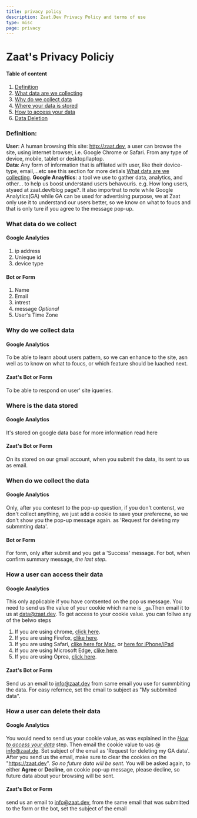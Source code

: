 ```yaml
---
title: privacy policy
description: Zaat.Dev Privacy Policy and terms of use
type: misc
page: privacy
---
```

# Zaat's Privacy Policiy

#### Table of content
1. [Definition](#Definition:)
1. [What data are we collecting](#What-data-do-we-collect)
1. [Why do we collect data](#Why-do-we-collect-data) 
1. [Where your data is stored](#where-is-the-data-stored)
1. [How to access your data](#How-a-user-can-access-their-data)
1. [Data Deletion](#How-a-user-can-delete-their-data)

### Definition: 
**User**: A human browsing this site: http://zaat.dev, a user can browse the site, using internet browser, i.e. Google Chrome or Safari. From any type of device, mobile, tablet or desktop/laptop.   
**Data**: Any form of information that is affliated with user, like their device-type, email,...etc see this section for more detials [What data are we collecting](#what-data-do-we-collect).
**Google Anayltics**: a  tool we use to gather data, analytics, and other... to help us boost understand users behavouris. e.g. How long users, styaed at zaat.dev/blog page?. It also importnat to note while Google Analytics(GA) while GA can be used for advertising purpose, we at Zaat only use it to understand our users better, so we know on what to foucs and that is only ture if you agree to the message pop-up.  

### What data do we collect 
#### Google Analytics
1. ip address 
2. Unieque id
3. device type
#### Bot or Form
1. Name
2. Email
3. intrest 
4. message _Optional_
5. User's Time Zone

### Why do we collect data

#### Google Analytics 
To be able to learn about users pattern, so we can enhance to the site, asn well as to know on what to foucs, or which feature should be luached next. 

#### Zaat's Bot or Form
To be able to respond on user' site  iqueries.  



### Where is the data stored

#### Google Analytics 
It's stored on google data base for more information read here
#### Zaat's Bot or Form
On its stored on our gmail account, when you submit the data, its sent to us as email. 


### When do we collect the data 

#### Google Analytics 
Only, after you contesnt to the pop-up question, if you don't contenst, we don't collect anything, we just add a cookie to save your preferecne, so we don't show you the pop-up message again. as 'Request for deleting my submmting data'.

#### Bot or Form 
For form, only after submit and you get a 'Success' message. For bot, when confirm summary message, _the last step_.


### How a user can access their data 

#### Google Analytics 
This only applicable if you  have contsented on the pop us message.
You need to send us the value of your cookie which name is `_ga`.Then email it to us at data@zaat.dev. To get access to your cookie value. you can follwo any of the belwo steps
1. If you are using chrome, [click here](https://support.google.com/chrome/answer/95647?co=GENIE.Platform%3DDesktop&hl=en).
2. If you are using Firefox, [clike here](https://www.digitalcitizen.life/how-view-remove-cookies-mozilla-firefox).
3. If you are using Safari,  [clike here for Mac](https://support.apple.com/en-gb/guide/safari/sfri11471/mac), or [here for iPhone/iPad](https://apple.stackexchange.com/questions/75178/how-can-you-see-the-value-of-a-cookie-on-an-iphone)
4. If you are using Microsoft Edge,  [clike here](https://support.microsoft.com/en-us/help/4027947/microsoft-edge-delete-cookies).
5. If you are using Oprea, [click here](https://blogs.opera.com/news/2015/08/how-to-manage-cookies-in-opera/).

#### Zaat's Bot or Form
Send us an email to info@zaat.dev from same email you use for summbiting the data. For easy refernce, set the email to subject as "My subbmited data".


### How a user can delete their data

#### Google Analytics 
You would need to send us your cookie value, as was explained in the _[How to access your data](#how-a-user-can-access-their-data)_ step. Then email the cookie value to uas @ info@zaat.de. Set subject of the email as 'Request for deleting my GA data'.
After you send us the email, make sure to clear the cookies on the "https://zaat.dev". _So no future data will be sent_.
You will be asked again, to either **Agree** or **Decline**, on cookie pop-up message, please decline, so future data about your browsing will be sent.  

#### Zaat's Bot or Form
send us an email to info@zaat.dev, from the same email that was submitted to the form or the bot, set the subject of the email   

